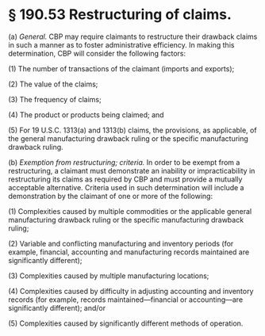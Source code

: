 # § 190.53   Restructuring of claims.

(a) *General.* CBP may require claimants to restructure their drawback claims in such a manner as to foster administrative efficiency. In making this determination, CBP will consider the following factors:


(1) The number of transactions of the claimant (imports and exports);


(2) The value of the claims;


(3) The frequency of claims;


(4) The product or products being claimed; and


(5) For 19 U.S.C. 1313(a) and 1313(b) claims, the provisions, as applicable, of the general manufacturing drawback ruling or the specific manufacturing drawback ruling.


(b) *Exemption from restructuring; criteria.* In order to be exempt from a restructuring, a claimant must demonstrate an inability or impracticability in restructuring its claims as required by CBP and must provide a mutually acceptable alternative. Criteria used in such determination will include a demonstration by the claimant of one or more of the following:


(1) Complexities caused by multiple commodities or the applicable general manufacturing drawback ruling or the specific manufacturing drawback ruling;


(2) Variable and conflicting manufacturing and inventory periods (for example, financial, accounting and manufacturing records maintained are significantly different);


(3) Complexities caused by multiple manufacturing locations;


(4) Complexities caused by difficulty in adjusting accounting and inventory records (for example, records maintained—financial or accounting—are significantly different); and/or


(5) Complexities caused by significantly different methods of operation.




